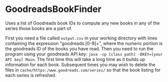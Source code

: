 # GoodreadsBookFinder
Uses a list of Goodreads book IDs to compute any new books in any of the series those books are a part of.

First you need a file called `output.csv` in your working directory with lines containing the expression "goodreads:[0-9]+", where the numeric portion is the goodreads ID of the books you have read.
Then you need to run the program using your goodreads API key: `java -cp [class path] -DKEY=[your API key] Main`.  The first time this will take a long time as it builds up information for each book.  Subsequent times you may wish to delete the files in `cache/https:/www.goodreads.com/series/` so that the book listing for each series is refreshed.
